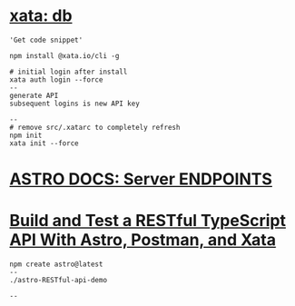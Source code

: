 
# [xata: db](https://app.xata.io/workspaces/heidless-s-workspace-6ke268/dbs/h-job-board:eu-west-1/branches/main/tables/posts)
```
'Get code snippet'

npm install @xata.io/cli -g 

# initial login after install
xata auth login --force
--
generate API
subsequent logins is new API key

--
# remove src/.xatarc to completely refresh
npm init
xata init --force

```

# [ASTRO DOCS: Server ENDPOINTS](https://docs.astro.build/en/guides/endpoints/)


# [Build and Test a RESTful TypeScript API With Astro, Postman, and Xata](https://www.youtube.com/watch?v=2Mo3q_7NfCY)
```
npm create astro@latest
--
./astro-RESTful-api-demo

--



```


